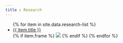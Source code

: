 ```yaml
---
title : Research
---
```


<ul>
   {% for item in site.data.research-list %}
      <li><a href="{{ item.link }}">{{ item.title }}</a></li>
      {% if item.frame %}
         <img src="{{item.frame}}">
      {% endif %}
   {% endfor %}
</ul>

